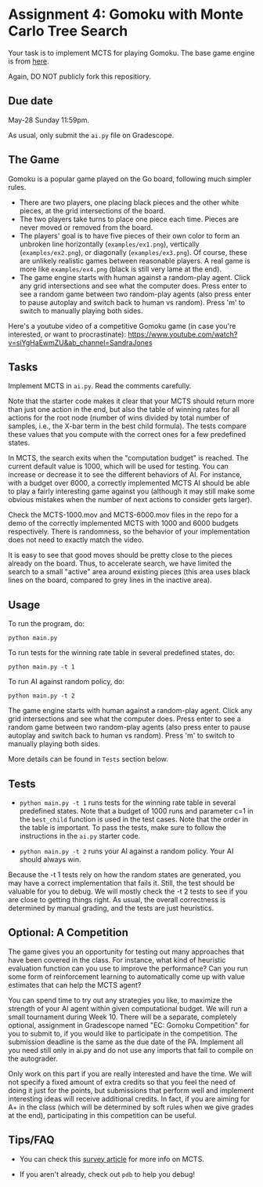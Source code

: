 # Assignment 4: Gomoku with Monte Carlo Tree Search

Your task is to implement MCTS for playing Gomoku. The base game engine is from [here](https://github.com/HackerSir/PygameTutorials/tree/master/Lesson04/Gomoku). 

Again, DO NOT publicly fork this repositiory. 

## Due date

May-28 Sunday 11:59pm. 

As usual, only submit the `ai.py` file on Gradescope. 


## The Game

Gomoku is a popular game played on the Go board, following much simpler rules. 

- There are two players, one placing black pieces and the other white pieces, at the grid intersections of the board. 
- The two players take turns to place one piece each time. Pieces are never moved or removed from the board. 
- The players' goal is to have five pieces of their own color to form an unbroken line horizontally (`examples/ex1.png`), vertically (`examples/ex2.png`), or diagonally (`examples/ex3.png`). Of course, these are unlikely realistic games between reasonable players. A real game is more like `examples/ex4.png` (black is still very lame at the end).  
- The game engine starts with human against a random-play agent. Click any grid intersections and see what the computer does. Press enter to see a random game between two random-play agents (also press enter to pause autoplay and switch back to human vs random). Press 'm' to switch to manually playing both sides.  

Here's a youtube video of a competitive Gomoku game (in case you're interested, or want to procrastinate): https://www.youtube.com/watch?v=siYgHaEwmZU&ab_channel=SandraJones

## Tasks

Implement MCTS in `ai.py`. Read the comments carefully.

Note that the starter code makes it clear that your MCTS should return more than just one action in the end, but also the table of winning rates for all actions for the root node (number of wins divided by total number of samples, i.e., the X-bar term in the best child formula). The tests compare these values that you compute with the correct ones for a few predefined states. 

In MCTS, the search exits when the "computation budget" is reached. The current default value is 1000, which will be used for testing. You can increase or decrease it to see the different behaviors of AI. For instance, with a budget over 6000, a correctly implemented MCTS AI should be able to play a fairly interesting game against you (although it may still make some obvious mistakes when the number of next actions to consider gets larger). 

Check the MCTS-1000.mov and MCTS-6000.mov files in the repo for a demo of the correctly implemented MCTS with 1000 and 6000 budgets respectively. There is randomness, so the behavior of your implementation does not need to exactly match the video. 

It is easy to see that good moves should be pretty close to the pieces already on the board. Thus, to accelerate search, we have limited the search to a small "active" area around existing pieces (this area uses black lines on the board, compared to grey lines in the inactive area). 

## Usage

To run the program, do:
```
python main.py
```

To run tests for the winning rate table in several predefined states, do:
```
python main.py -t 1
```

To run AI against random policy, do:
```
python main.py -t 2
```

The game engine starts with human against a random-play agent. Click any grid intersections and see what the computer does. Press enter to see a random game between two random-play agents (also press enter to pause autoplay and switch back to human vs random). Press 'm' to switch to manually playing both sides.  

More details can be found in `Tests` section below.

## Tests

- `python main.py -t 1` runs tests for the winning rate table in several predefined states. Note that a budget of 1000 runs and parameter c=1 in the `best_child` function is used in the test cases. Note that the order in the table is important. To pass the tests, make sure to follow the instructions in the `ai.py` starter code. 

- `python main.py -t 2` runs your AI against a random policy. Your AI should always win. 

Because the -t 1 tests rely on how the random states are generated, you may have a correct implementation that fails it. Still, the test should be valuable for you to debug. We will mostly check the -t 2 tests to see if you are close to getting things right. As usual, the overall correctness is determined by manual grading, and the tests are just heuristics. 


## Optional: A Competition

The game gives you an opportunity for testing out many approaches that have been covered in the class. For instance, what kind of heuristic evaluation function can you use to improve the performance? Can you run some form of reinforcement learning to automatically come up with value estimates that can help the MCTS agent? 

You can spend time to try out any strategies you like, to maximize the strength of your AI agent within given computational budget. We will run a small tournament during Week 10. There will be a separate, completely optional, assignment in Gradescope named "EC: Gomoku Competition" for you to submit to, if you would like to participate in the competition. The submission deadline is the same as the due date of the PA. Implement all you need still only in ai.py and do not use any imports that fail to compile on the autograder. 

Only work on this part if you are really interested and have the time. We will not specify a fixed amount of extra credits so that you feel the need of doing it just for the points, but submissions that perform well and implement interesting ideas will receive additional credits. In fact, if you are aiming for A+ in the class (which will be determined by soft rules when we give grades at the end), participating in this competition can be useful. 

## Tips/FAQ

- You can check this [survey article](http://www.incompleteideas.net/609%20dropbox/other%20readings%20and%20resources/MCTS-survey.pdf) for more info on MCTS. 

- If you aren't already, check out `pdb` to help you debug!
